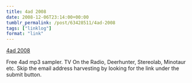 ```yaml
---
title: 4ad 2008
date: 2008-12-06T23:14:00+00:00
tumblr_permalink: /post/63428511/4ad-2008
tags: ["linklog"]
format: "link"
---
```


[4ad 2008][1]

Free 4ad mp3 sampler. TV On the Radio, Deerhunter, Stereolab, Minotaur etc. Skip the email address harvesting by looking for the link under the submit button.

[1]: http://4ad.com/features/2008/
